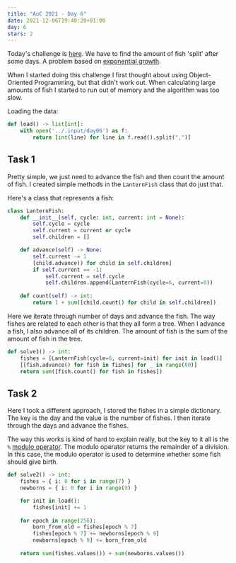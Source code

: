 ```yaml
---
title: "AoC 2021 - Day 6"
date: 2021-12-06T19:40:20+01:00
day: 6
stars: 2
---
```


Today's challenge is [here](https://adventofcode.com/2021/day/6). We have to find the amount of fish 'split' after some days. A problem based on [exponential growth](https://en.wikipedia.org/wiki/Exponential_growth).

When I started doing this challenge I first thought about using Object-Oriented Programming, but that didn't work out. When calculating large amounts of fish I started to run out of memory and the algorithm was too slow.

Loading the data:
```python
def load() -> list[int]:
    with open('../.input/day06') as f:
        return [int(line) for line in f.read().split(",")]
```

## Task 1

Pretty simple, we just need to advance the fish and then count the amount of fish. I created simple methods in the `LanternFish` class that do just that.

Here's a class that represents a fish:
```python
class LanternFish:
    def __init__(self, cycle: int, current: int = None):
        self.cycle = cycle
        self.current = current or cycle
        self.children = []

    def advance(self) -> None:
        self.current -= 1
        [child.advance() for child in self.children]
        if self.current == -1:
            self.current = self.cycle
            self.children.append(LanternFish(cycle=6, current=8))
    
    def count(self) -> int:
        return 1 + sum([child.count() for child in self.children])
```

Here we iterate through number of days and advance the fish. The way fishes are related to each other is that they all form a tree. When I advance a fish, I also advance all of its children. The amount of fish is the sum of the amount of fish in the tree.

```python
def solve1() -> int:
    fishes = [LanternFish(cycle=6, current=init) for init in load()]
    [[fish.advance() for fish in fishes] for _ in range(80)]
    return sum([fish.count() for fish in fishes])
```

## Task 2

Here I took a different approach, I stored the fishes in a simple dictionary. The key is the day and the value is the number of fishes. I then iterate through the days and advance the fishes.

The way this works is kind of hard to explain really, but the key to it all is the `%` [modulo operator](https://en.wikipedia.org/wiki/Modulo_operation). The modulo operator returns the remainder of a division. In this case, the modulo operator is used to determine whether some fish should give birth.

```python
def solve2() -> int:
    fishes = { i: 0 for i in range(7) }
    newborns = { i: 0 for i in range(9) }

    for init in load():
        fishes[init] += 1
    
    for epoch in range(256):
        born_from_old = fishes[epoch % 7]
        fishes[epoch % 7] += newborns[epoch % 9]
        newborns[epoch % 9] += born_from_old
    
    return sum(fishes.values()) + sum(newborns.values())
```
